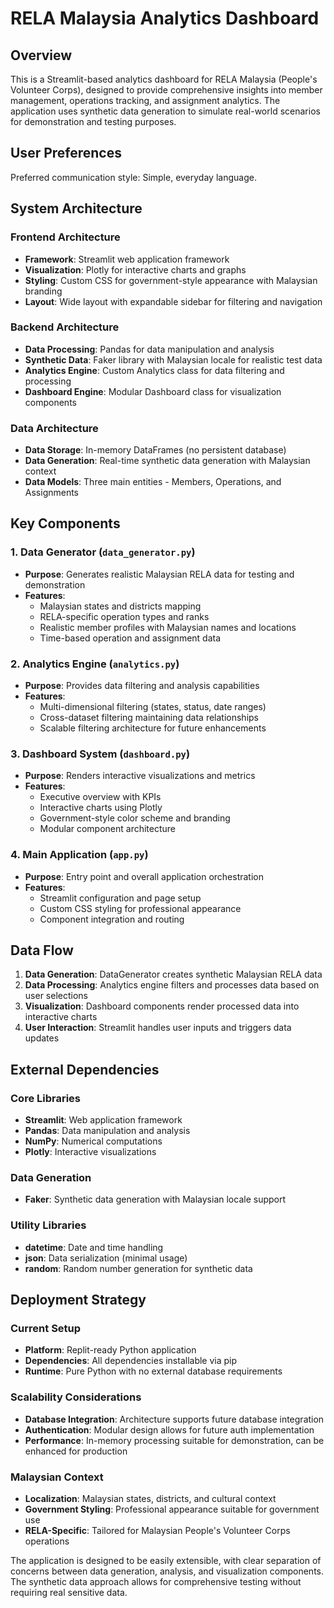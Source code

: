 # RELA Malaysia Analytics Dashboard

## Overview

This is a Streamlit-based analytics dashboard for RELA Malaysia (People's Volunteer Corps), designed to provide comprehensive insights into member management, operations tracking, and assignment analytics. The application uses synthetic data generation to simulate real-world scenarios for demonstration and testing purposes.

## User Preferences

Preferred communication style: Simple, everyday language.

## System Architecture

### Frontend Architecture
- **Framework**: Streamlit web application framework
- **Visualization**: Plotly for interactive charts and graphs
- **Styling**: Custom CSS for government-style appearance with Malaysian branding
- **Layout**: Wide layout with expandable sidebar for filtering and navigation

### Backend Architecture
- **Data Processing**: Pandas for data manipulation and analysis
- **Synthetic Data**: Faker library with Malaysian locale for realistic test data
- **Analytics Engine**: Custom Analytics class for data filtering and processing
- **Dashboard Engine**: Modular Dashboard class for visualization components

### Data Architecture
- **Data Storage**: In-memory DataFrames (no persistent database)
- **Data Generation**: Real-time synthetic data generation with Malaysian context
- **Data Models**: Three main entities - Members, Operations, and Assignments

## Key Components

### 1. Data Generator (`data_generator.py`)
- **Purpose**: Generates realistic Malaysian RELA data for testing and demonstration
- **Features**: 
  - Malaysian states and districts mapping
  - RELA-specific operation types and ranks
  - Realistic member profiles with Malaysian names and locations
  - Time-based operation and assignment data

### 2. Analytics Engine (`analytics.py`)
- **Purpose**: Provides data filtering and analysis capabilities
- **Features**:
  - Multi-dimensional filtering (states, status, date ranges)
  - Cross-dataset filtering maintaining data relationships
  - Scalable filtering architecture for future enhancements

### 3. Dashboard System (`dashboard.py`)
- **Purpose**: Renders interactive visualizations and metrics
- **Features**:
  - Executive overview with KPIs
  - Interactive charts using Plotly
  - Government-style color scheme and branding
  - Modular component architecture

### 4. Main Application (`app.py`)
- **Purpose**: Entry point and overall application orchestration
- **Features**:
  - Streamlit configuration and page setup
  - Custom CSS styling for professional appearance
  - Component integration and routing

## Data Flow

1. **Data Generation**: DataGenerator creates synthetic Malaysian RELA data
2. **Data Processing**: Analytics engine filters and processes data based on user selections
3. **Visualization**: Dashboard components render processed data into interactive charts
4. **User Interaction**: Streamlit handles user inputs and triggers data updates

## External Dependencies

### Core Libraries
- **Streamlit**: Web application framework
- **Pandas**: Data manipulation and analysis
- **NumPy**: Numerical computations
- **Plotly**: Interactive visualizations

### Data Generation
- **Faker**: Synthetic data generation with Malaysian locale support

### Utility Libraries
- **datetime**: Date and time handling
- **json**: Data serialization (minimal usage)
- **random**: Random number generation for synthetic data

## Deployment Strategy

### Current Setup
- **Platform**: Replit-ready Python application
- **Dependencies**: All dependencies installable via pip
- **Runtime**: Pure Python with no external database requirements

### Scalability Considerations
- **Database Integration**: Architecture supports future database integration
- **Authentication**: Modular design allows for future auth implementation
- **Performance**: In-memory processing suitable for demonstration, can be enhanced for production

### Malaysian Context
- **Localization**: Malaysian states, districts, and cultural context
- **Government Styling**: Professional appearance suitable for government use
- **RELA-Specific**: Tailored for Malaysian People's Volunteer Corps operations

The application is designed to be easily extensible, with clear separation of concerns between data generation, analysis, and visualization components. The synthetic data approach allows for comprehensive testing without requiring real sensitive data.